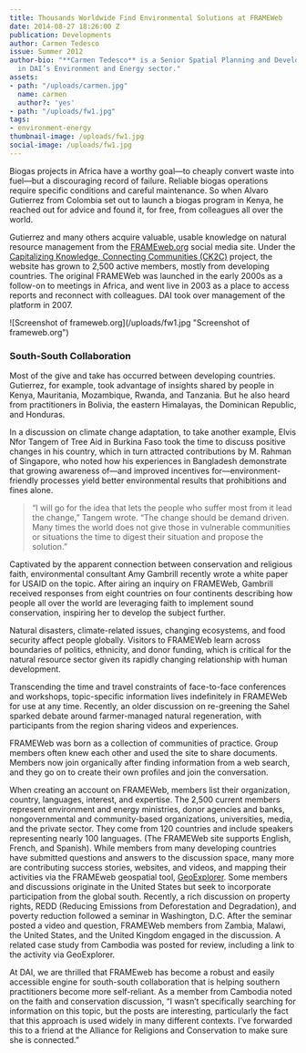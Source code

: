 ```yaml
---
title: Thousands Worldwide Find Environmental Solutions at FRAMEWeb
date: 2014-08-27 18:26:00 Z
publication: Developments
author: Carmen Tedesco
issue: Summer 2012
author-bio: "**Carmen Tedesco** is a Senior Spatial Planning and Development Specialist
  in DAI’s Environment and Energy sector."
assets:
- path: "/uploads/carmen.jpg"
  name: carmen
  author?: 'yes'
- path: "/uploads/fw1.jpg"
tags:
- environment-energy
thumbnail-image: /uploads/fw1.jpg
social-image: /uploads/fw1.jpg
---
```


<p>Biogas projects in Africa have a worthy goal—to cheaply convert waste into fuel—but a discouraging record of failure. Reliable biogas operations require specific conditions and careful maintenance. So when Alvaro Gutierrez from Colombia set out to launch a biogas program in Kenya, he reached out for advice and found it, for free, from colleagues all over the world.</p>


 <p>Gutierrez and many others acquire valuable, usable knowledge on natural resource management from the <a href="http://frameweb.org/">FRAMEweb.org</a> social media site. Under the <a href="http://dai.com/our-work/projects/worldwide%E2%80%94capitalizing-knowledge-connecting-communities-ck2c-program" target="blank">Capitalizing Knowledge, Connecting Communities (CK2C)</a> project, the website has grown to 2,500 active members, mostly from developing countries. The original FRAMEWeb was launched in the early 2000s as a follow-on to meetings in Africa, and went live in 2003 as a place to access reports and reconnect with colleagues. DAI took over management of the platform in 2007.
</p>
![Screenshot of frameweb.org](/uploads/fw1.jpg "Screenshot of frameweb.org") 
<h3>South-South Collaboration</h3>
<p>Most of the give and take has occurred between developing countries. Gutierrez, for example, took advantage of insights shared by people in Kenya, Mauritania, Mozambique, Rwanda, and Tanzania. But he also heard from practitioners in Bolivia, the eastern Himalayas, the Dominican Republic, and Honduras.</p>
<p>In a discussion on climate change adaptation, to take another example, Elvis Nfor Tangem of Tree Aid in Burkina Faso took the time to discuss positive changes in his country, which in turn attracted contributions by M. Rahman of Singapore, who noted how his experiences in Bangladesh demonstrate that growing awareness of—and improved incentives for—environment-friendly processes yield better environmental results that prohibitions and fines alone.</p>
<blockquote>“I will go for the idea that lets the people who suffer most from it lead the change,” Tangem wrote. “The change should be demand driven. Many times the world does not give those in vulnerable communities or situations the time to digest their situation and propose the solution.”</blockquote>
<p>Captivated by the apparent connection between conservation and religious faith, environmental consultant Amy Gambrill recently wrote a white paper for USAID on the topic. After airing an inquiry on FRAMEWeb, Gambrill received responses from eight countries on four continents describing how people all over the world are leveraging faith to implement sound conservation, inspiring her to develop the subject further.</p>
<p>Natural disasters, climate-related issues, changing ecosystems, and food security affect people globally. Visitors to FRAMEWeb learn across boundaries of politics, ethnicity, and donor funding, which is critical for the natural resource sector given its rapidly changing relationship with human development.</p>
<p>Transcending the time and travel constraints of face-to-face conferences and workshops, topic-specific information lives indefinitely in FRAMEWeb for use at any time. Recently, an older discussion on re-greening the Sahel sparked debate around farmer-managed natural regeneration, with participants from the region sharing videos and experiences.</p>
<p>FRAMEWeb was born as a collection of communities of practice. Group members often knew each other and used the site to share documents. Members now join organically after finding information from a web search, and they go on to create their own profiles and join the conversation.</p>
<p>When creating an account on FRAMEWeb, members list their organization, country, languages, interest, and expertise. The 2,500 current members represent environment and energy ministries, donor agencies and banks, nongovernmental and community-based organizations, universities, media, and the private sector. They come from 120 countries and include speakers representing nearly 100 languages. (The FRAMEWeb site supports English, French, and Spanish). While members from many developing countries have submitted questions and answers to the discussion space, many more are contributing success stories, websites, and videos, and mapping their activities via the FRAMEweb geospatial tool, <a href="http://gis.frameweb.org/default.htm">GeoExplorer</a>. Some members and discussions originate in the United States but seek to incorporate participation from the global south. Recently, a rich discussion on property rights, REDD (Reducing Emissions from Deforestation and Degradation), and poverty reduction followed a seminar in Washington, D.C. After the seminar posted a video and question, FRAMEWeb members from Zambia, Malawi, the United States, and the United Kingdom engaged in the discussion. A related case study from Cambodia was posted for review, including a link to the activity via GeoExplorer.</p>
<p>At DAI, we are thrilled that FRAMEweb has become a robust and easily accessible engine for south-south collaboration that is helping southern practitioners become more self-reliant. As a member from Cambodia noted on the faith and conservation discussion, “I wasn’t specifically searching for information on this topic, but the posts are interesting, particularly the fact that this approach is used widely in many different contexts. I’ve forwarded this to a friend at the Alliance for Religions and Conservation to make sure she is connected.”</p>
